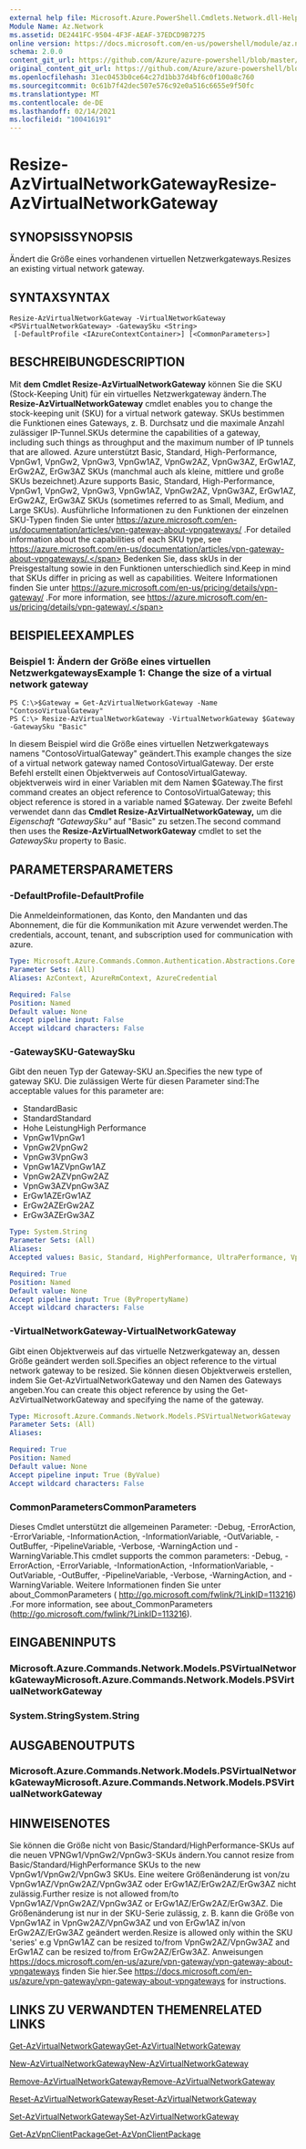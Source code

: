 ```yaml
---
external help file: Microsoft.Azure.PowerShell.Cmdlets.Network.dll-Help.xml
Module Name: Az.Network
ms.assetid: DE2441FC-9504-4F3F-AEAF-37EDCD9B7275
online version: https://docs.microsoft.com/en-us/powershell/module/az.network/resize-azvirtualnetworkgateway
schema: 2.0.0
content_git_url: https://github.com/Azure/azure-powershell/blob/master/src/Network/Network/help/Resize-AzVirtualNetworkGateway.md
original_content_git_url: https://github.com/Azure/azure-powershell/blob/master/src/Network/Network/help/Resize-AzVirtualNetworkGateway.md
ms.openlocfilehash: 31ec0453b0ce64c27d1bb37d4bf6c0f100a8c760
ms.sourcegitcommit: 0c61b7f42dec507e576c92e0a516c6655e9f50fc
ms.translationtype: MT
ms.contentlocale: de-DE
ms.lasthandoff: 02/14/2021
ms.locfileid: "100416191"
---
```

# <span data-ttu-id="e0a20-101">Resize-AzVirtualNetworkGateway</span><span class="sxs-lookup"><span data-stu-id="e0a20-101">Resize-AzVirtualNetworkGateway</span></span>

## <span data-ttu-id="e0a20-102">SYNOPSIS</span><span class="sxs-lookup"><span data-stu-id="e0a20-102">SYNOPSIS</span></span>
<span data-ttu-id="e0a20-103">Ändert die Größe eines vorhandenen virtuellen Netzwerkgateways.</span><span class="sxs-lookup"><span data-stu-id="e0a20-103">Resizes an existing virtual network gateway.</span></span>

## <span data-ttu-id="e0a20-104">SYNTAX</span><span class="sxs-lookup"><span data-stu-id="e0a20-104">SYNTAX</span></span>

```
Resize-AzVirtualNetworkGateway -VirtualNetworkGateway <PSVirtualNetworkGateway> -GatewaySku <String>
 [-DefaultProfile <IAzureContextContainer>] [<CommonParameters>]
```

## <span data-ttu-id="e0a20-105">BESCHREIBUNG</span><span class="sxs-lookup"><span data-stu-id="e0a20-105">DESCRIPTION</span></span>
<span data-ttu-id="e0a20-106">Mit **dem Cmdlet Resize-AzVirtualNetworkGateway** können Sie die SKU (Stock-Keeping Unit) für ein virtuelles Netzwerkgateway ändern.</span><span class="sxs-lookup"><span data-stu-id="e0a20-106">The **Resize-AzVirtualNetworkGateway** cmdlet enables you to change the stock-keeping unit (SKU) for a virtual network gateway.</span></span>
<span data-ttu-id="e0a20-107">SKUs bestimmen die Funktionen eines Gateways, z. B. Durchsatz und die maximale Anzahl zulässiger IP-Tunnel.</span><span class="sxs-lookup"><span data-stu-id="e0a20-107">SKUs determine the capabilities of a gateway, including such things as throughput and the maximum number of IP tunnels that are allowed.</span></span>
<span data-ttu-id="e0a20-108">Azure unterstützt Basic, Standard, High-Performance, VpnGw1, VpnGw2, VpnGw3, VpnGw1AZ, VpnGw2AZ, VpnGw3AZ, ErGw1AZ, ErGw2AZ, ErGw3AZ SKUs (manchmal auch als kleine, mittlere und große SKUs bezeichnet).</span><span class="sxs-lookup"><span data-stu-id="e0a20-108">Azure supports Basic, Standard, High-Performance, VpnGw1, VpnGw2, VpnGw3, VpnGw1AZ, VpnGw2AZ, VpnGw3AZ, ErGw1AZ, ErGw2AZ, ErGw3AZ SKUs (sometimes referred to as Small, Medium, and Large SKUs).</span></span>
<span data-ttu-id="e0a20-109">Ausführliche Informationen zu den Funktionen der einzelnen SKU-Typen finden Sie unter https://azure.microsoft.com/en-us/documentation/articles/vpn-gateway-about-vpngateways/ .</span><span class="sxs-lookup"><span data-stu-id="e0a20-109">For detailed information about the capabilities of each SKU type, see https://azure.microsoft.com/en-us/documentation/articles/vpn-gateway-about-vpngateways/.</span></span>
<span data-ttu-id="e0a20-110">Bedenken Sie, dass skUs in der Preisgestaltung sowie in den Funktionen unterschiedlich sind.</span><span class="sxs-lookup"><span data-stu-id="e0a20-110">Keep in mind that SKUs differ in pricing as well as capabilities.</span></span>
<span data-ttu-id="e0a20-111">Weitere Informationen finden Sie unter https://azure.microsoft.com/en-us/pricing/details/vpn-gateway/ .</span><span class="sxs-lookup"><span data-stu-id="e0a20-111">For more information, see https://azure.microsoft.com/en-us/pricing/details/vpn-gateway/.</span></span>

## <span data-ttu-id="e0a20-112">BEISPIELE</span><span class="sxs-lookup"><span data-stu-id="e0a20-112">EXAMPLES</span></span>

### <span data-ttu-id="e0a20-113">Beispiel 1: Ändern der Größe eines virtuellen Netzwerkgateways</span><span class="sxs-lookup"><span data-stu-id="e0a20-113">Example 1: Change the size of a virtual network gateway</span></span>
```
PS C:\>$Gateway = Get-AzVirtualNetworkGateway -Name "ContosoVirtualGateway"
PS C:\> Resize-AzVirtualNetworkGateway -VirtualNetworkGateway $Gateway -GatewaySku "Basic"
```

<span data-ttu-id="e0a20-114">In diesem Beispiel wird die Größe eines virtuellen Netzwerkgateways namens "ContosoVirtualGateway" geändert.</span><span class="sxs-lookup"><span data-stu-id="e0a20-114">This example changes the size of a virtual network gateway named ContosoVirtualGateway.</span></span>
<span data-ttu-id="e0a20-115">Der erste Befehl erstellt einen Objektverweis auf ContosoVirtualGateway. objektverweis wird in einer Variablen mit dem Namen $Gateway.</span><span class="sxs-lookup"><span data-stu-id="e0a20-115">The first command creates an object reference to ContosoVirtualGateway; this object reference is stored in a variable named $Gateway.</span></span>
<span data-ttu-id="e0a20-116">Der zweite Befehl verwendet dann das **Cmdlet Resize-AzVirtualNetworkGateway,** um die *Eigenschaft "GatewaySku"* auf "Basic" zu setzen.</span><span class="sxs-lookup"><span data-stu-id="e0a20-116">The second command then uses the **Resize-AzVirtualNetworkGateway** cmdlet to set the *GatewaySku* property to Basic.</span></span>

## <span data-ttu-id="e0a20-117">PARAMETERS</span><span class="sxs-lookup"><span data-stu-id="e0a20-117">PARAMETERS</span></span>

### <span data-ttu-id="e0a20-118">-DefaultProfile</span><span class="sxs-lookup"><span data-stu-id="e0a20-118">-DefaultProfile</span></span>
<span data-ttu-id="e0a20-119">Die Anmeldeinformationen, das Konto, den Mandanten und das Abonnement, die für die Kommunikation mit Azure verwendet werden.</span><span class="sxs-lookup"><span data-stu-id="e0a20-119">The credentials, account, tenant, and subscription used for communication with azure.</span></span>

```yaml
Type: Microsoft.Azure.Commands.Common.Authentication.Abstractions.Core.IAzureContextContainer
Parameter Sets: (All)
Aliases: AzContext, AzureRmContext, AzureCredential

Required: False
Position: Named
Default value: None
Accept pipeline input: False
Accept wildcard characters: False
```

### <span data-ttu-id="e0a20-120">-GatewaySKU</span><span class="sxs-lookup"><span data-stu-id="e0a20-120">-GatewaySku</span></span>
<span data-ttu-id="e0a20-121">Gibt den neuen Typ der Gateway-SKU an.</span><span class="sxs-lookup"><span data-stu-id="e0a20-121">Specifies the new type of gateway SKU.</span></span>
<span data-ttu-id="e0a20-122">Die zulässigen Werte für diesen Parameter sind:</span><span class="sxs-lookup"><span data-stu-id="e0a20-122">The acceptable values for this parameter are:</span></span>
- <span data-ttu-id="e0a20-123">Standard</span><span class="sxs-lookup"><span data-stu-id="e0a20-123">Basic</span></span>
- <span data-ttu-id="e0a20-124">Standard</span><span class="sxs-lookup"><span data-stu-id="e0a20-124">Standard</span></span>
- <span data-ttu-id="e0a20-125">Hohe Leistung</span><span class="sxs-lookup"><span data-stu-id="e0a20-125">High Performance</span></span>
- <span data-ttu-id="e0a20-126">VpnGw1</span><span class="sxs-lookup"><span data-stu-id="e0a20-126">VpnGw1</span></span>
- <span data-ttu-id="e0a20-127">VpnGw2</span><span class="sxs-lookup"><span data-stu-id="e0a20-127">VpnGw2</span></span>
- <span data-ttu-id="e0a20-128">VpnGw3</span><span class="sxs-lookup"><span data-stu-id="e0a20-128">VpnGw3</span></span>
- <span data-ttu-id="e0a20-129">VpnGw1AZ</span><span class="sxs-lookup"><span data-stu-id="e0a20-129">VpnGw1AZ</span></span> 
- <span data-ttu-id="e0a20-130">VpnGw2AZ</span><span class="sxs-lookup"><span data-stu-id="e0a20-130">VpnGw2AZ</span></span> 
- <span data-ttu-id="e0a20-131">VpnGw3AZ</span><span class="sxs-lookup"><span data-stu-id="e0a20-131">VpnGw3AZ</span></span> 
- <span data-ttu-id="e0a20-132">ErGw1AZ</span><span class="sxs-lookup"><span data-stu-id="e0a20-132">ErGw1AZ</span></span> 
- <span data-ttu-id="e0a20-133">ErGw2AZ</span><span class="sxs-lookup"><span data-stu-id="e0a20-133">ErGw2AZ</span></span> 
- <span data-ttu-id="e0a20-134">ErGw3AZ</span><span class="sxs-lookup"><span data-stu-id="e0a20-134">ErGw3AZ</span></span> 

```yaml
Type: System.String
Parameter Sets: (All)
Aliases:
Accepted values: Basic, Standard, HighPerformance, UltraPerformance, VpnGw1, VpnGw2, VpnGw3, VpnGw1AZ, VpnGw2AZ, VpnGw3AZ, ErGw1AZ, ErGw2AZ, ErGw3AZ

Required: True
Position: Named
Default value: None
Accept pipeline input: True (ByPropertyName)
Accept wildcard characters: False
```

### <span data-ttu-id="e0a20-135">-VirtualNetworkGateway</span><span class="sxs-lookup"><span data-stu-id="e0a20-135">-VirtualNetworkGateway</span></span>
<span data-ttu-id="e0a20-136">Gibt einen Objektverweis auf das virtuelle Netzwerkgateway an, dessen Größe geändert werden soll.</span><span class="sxs-lookup"><span data-stu-id="e0a20-136">Specifies an object reference to the virtual network gateway to be resized.</span></span>
<span data-ttu-id="e0a20-137">Sie können diesen Objektverweis erstellen, indem Sie Get-AzVirtualNetworkGateway und den Namen des Gateways angeben.</span><span class="sxs-lookup"><span data-stu-id="e0a20-137">You can create this object reference by using the Get-AzVirtualNetworkGateway and specifying the name of the gateway.</span></span>

```yaml
Type: Microsoft.Azure.Commands.Network.Models.PSVirtualNetworkGateway
Parameter Sets: (All)
Aliases:

Required: True
Position: Named
Default value: None
Accept pipeline input: True (ByValue)
Accept wildcard characters: False
```

### <span data-ttu-id="e0a20-138">CommonParameters</span><span class="sxs-lookup"><span data-stu-id="e0a20-138">CommonParameters</span></span>
<span data-ttu-id="e0a20-139">Dieses Cmdlet unterstützt die allgemeinen Parameter: -Debug, -ErrorAction, -ErrorVariable, -InformationAction, -InformationVariable, -OutVariable, -OutBuffer, -PipelineVariable, -Verbose, -WarningAction und -WarningVariable.</span><span class="sxs-lookup"><span data-stu-id="e0a20-139">This cmdlet supports the common parameters: -Debug, -ErrorAction, -ErrorVariable, -InformationAction, -InformationVariable, -OutVariable, -OutBuffer, -PipelineVariable, -Verbose, -WarningAction, and -WarningVariable.</span></span> <span data-ttu-id="e0a20-140">Weitere Informationen finden Sie unter about_CommonParameters ( http://go.microsoft.com/fwlink/?LinkID=113216) .</span><span class="sxs-lookup"><span data-stu-id="e0a20-140">For more information, see about_CommonParameters (http://go.microsoft.com/fwlink/?LinkID=113216).</span></span>

## <span data-ttu-id="e0a20-141">EINGABEN</span><span class="sxs-lookup"><span data-stu-id="e0a20-141">INPUTS</span></span>

### <span data-ttu-id="e0a20-142">Microsoft.Azure.Commands.Network.Models.PSVirtualNetworkGateway</span><span class="sxs-lookup"><span data-stu-id="e0a20-142">Microsoft.Azure.Commands.Network.Models.PSVirtualNetworkGateway</span></span>

### <span data-ttu-id="e0a20-143">System.String</span><span class="sxs-lookup"><span data-stu-id="e0a20-143">System.String</span></span>

## <span data-ttu-id="e0a20-144">AUSGABEN</span><span class="sxs-lookup"><span data-stu-id="e0a20-144">OUTPUTS</span></span>

### <span data-ttu-id="e0a20-145">Microsoft.Azure.Commands.Network.Models.PSVirtualNetworkGateway</span><span class="sxs-lookup"><span data-stu-id="e0a20-145">Microsoft.Azure.Commands.Network.Models.PSVirtualNetworkGateway</span></span>

## <span data-ttu-id="e0a20-146">HINWEISE</span><span class="sxs-lookup"><span data-stu-id="e0a20-146">NOTES</span></span>
<span data-ttu-id="e0a20-147">Sie können die Größe nicht von Basic/Standard/HighPerformance-SKUs auf die neuen VPNGw1/VpnGw2/VpnGw3-SKUs ändern.</span><span class="sxs-lookup"><span data-stu-id="e0a20-147">You cannot resize from Basic/Standard/HighPerformance SKUs to the new VpnGw1/VpnGw2/VpnGw3 SKUs.</span></span> <span data-ttu-id="e0a20-148">Eine weitere Größenänderung ist von/zu VpnGw1AZ/VpnGw2AZ/VpnGw3AZ oder ErGw1AZ/ErGw2AZ/ErGw3AZ nicht zulässig.</span><span class="sxs-lookup"><span data-stu-id="e0a20-148">Further resize is not allowed from/to VpnGw1AZ/VpnGw2AZ/VpnGw3AZ or ErGw1AZ/ErGw2AZ/ErGw3AZ.</span></span> <span data-ttu-id="e0a20-149">Die Größenänderung ist nur in der SKU-Serie zulässig, z. B. kann die Größe von VpnGw1AZ in VpnGw2AZ/VpnGw3AZ und von ErGw1AZ in/von ErGw2AZ/ErGw3AZ geändert werden.</span><span class="sxs-lookup"><span data-stu-id="e0a20-149">Resize is allowed only within the SKU 'series' e.g VpnGw1AZ can be resized to/from VpnGw2AZ/VpnGw3AZ and ErGw1AZ can be resized to/from ErGw2AZ/ErGw3AZ.</span></span> <span data-ttu-id="e0a20-150">Anweisungen https://docs.microsoft.com/en-us/azure/vpn-gateway/vpn-gateway-about-vpngateways finden Sie hier.</span><span class="sxs-lookup"><span data-stu-id="e0a20-150">See https://docs.microsoft.com/en-us/azure/vpn-gateway/vpn-gateway-about-vpngateways for instructions.</span></span>

## <span data-ttu-id="e0a20-151">LINKS ZU VERWANDTEN THEMEN</span><span class="sxs-lookup"><span data-stu-id="e0a20-151">RELATED LINKS</span></span>

[<span data-ttu-id="e0a20-152">Get-AzVirtualNetworkGateway</span><span class="sxs-lookup"><span data-stu-id="e0a20-152">Get-AzVirtualNetworkGateway</span></span>](./Get-AzVirtualNetworkGateway.md)

[<span data-ttu-id="e0a20-153">New-AzVirtualNetworkGateway</span><span class="sxs-lookup"><span data-stu-id="e0a20-153">New-AzVirtualNetworkGateway</span></span>](./New-AzVirtualNetworkGateway.md)

[<span data-ttu-id="e0a20-154">Remove-AzVirtualNetworkGateway</span><span class="sxs-lookup"><span data-stu-id="e0a20-154">Remove-AzVirtualNetworkGateway</span></span>](./Remove-AzVirtualNetworkGateway.md)

[<span data-ttu-id="e0a20-155">Reset-AzVirtualNetworkGateway</span><span class="sxs-lookup"><span data-stu-id="e0a20-155">Reset-AzVirtualNetworkGateway</span></span>](./Reset-AzVirtualNetworkGateway.md)

[<span data-ttu-id="e0a20-156">Set-AzVirtualNetworkGateway</span><span class="sxs-lookup"><span data-stu-id="e0a20-156">Set-AzVirtualNetworkGateway</span></span>](./Set-AzVirtualNetworkGateway.md)

[<span data-ttu-id="e0a20-157">Get-AzVpnClientPackage</span><span class="sxs-lookup"><span data-stu-id="e0a20-157">Get-AzVpnClientPackage</span></span>](./Get-AzVpnClientPackage.md)

